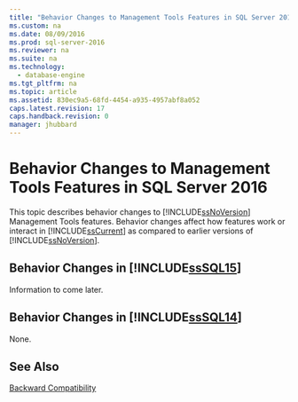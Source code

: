 ```yaml
---
title: "Behavior Changes to Management Tools Features in SQL Server 2016"
ms.custom: na
ms.date: 08/09/2016
ms.prod: sql-server-2016
ms.reviewer: na
ms.suite: na
ms.technology: 
  - database-engine
ms.tgt_pltfrm: na
ms.topic: article
ms.assetid: 830ec9a5-68fd-4454-a935-4957abf8a052
caps.latest.revision: 17
caps.handback.revision: 0
manager: jhubbard
---
```

# Behavior Changes to Management Tools Features in SQL Server 2016
This topic describes behavior changes to [!INCLUDE[ssNoVersion](../../Topics/TopicNameContainA/tokens/ssNoVersion_md.md)] Management Tools features. Behavior changes affect how features work or interact in [!INCLUDE[ssCurrent](../../Topics/TopicNameContainA/tokens/ssCurrent_md.md)] as compared to earlier versions of [!INCLUDE[ssNoVersion](../../Topics/TopicNameContainA/tokens/ssNoVersion_md.md)].  
  
## Behavior Changes in [!INCLUDE[ssSQL15](../../Topics/TopicNameContainA/tokens/ssSQL15_md.md)]  
 Information to come later.  
  
## Behavior Changes in [!INCLUDE[ssSQL14](../../Topics/TopicNameContainA/tokens/ssSQL14_md.md)]  
 None.  
  
## See Also  
 [Backward Compatibility](assetId:///15d9117e-e2fa-4985-99ea-66a117c1e9fd)
